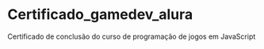 # Certificado_gamedev_alura
 Certificado de conclusão do curso de programação de jogos em JavaScript
